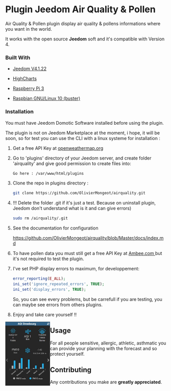 # Plugin Jeedom Air Quality & Pollen

Air Quality & Pollen plugin display air quality & pollens informations where you want in the world.  

It works with the open source **Jeedom** soft and it's compatible with Version 4. 

### Built With

* [Jeedom V4.1.22](https://jeedom.com)

* [HighCharts](https://highcharts.com)   

* [Raspberry Pi 3](https://www.raspberrypi.org)

* [Raspbian GNU/Linux 10 (buster)](https://www.raspberrypi.org/software)


### Installation

You must have Jeedom Domotic Software installed before using the plugin. 

The plugin is not on Jeedom Marketplace at the moment, i hope, it will be soon, so for test you can use the CLI with a linux systeme for installation : 

1. Get a free API Key at [ openweathermap.org ](https://openweathermap.org/) 

2. Go to 'plugins' directory of your Jeedom server, and create folder 'airquality' and give good permission to create files into:
    ```sh
    Go here : /var/www/html/plugins
    ```

3.  Clone the repo in plugins directory :
    ```sh
    git clone https://github.com/OlivierMongeot/airquality.git
    ```

4. !!! Delete the folder .git if it's just a test. Because on uninstall plugin, Jeedom don't understand what is it and can give errors)
    ```sh
    sudo rm /airquality/.git
    ```

5. See the documentation for configuration

     https://github.com/OlivierMongeot/airquality/blob/Master/docs/index.md

6. To have pollen data you must still get a free API Key at [ Ambee.com ](https://www.getambee.com/) but it's not required to test the plugin.


7. I've set PHP display errors to maximum, for developpement: 
    ```php
    error_reporting(E_ALL);
    ini_set('ignore_repeated_errors', TRUE);
    ini_set('display_errors', TRUE);
    ```
    So, you can see every problems, but be carrefull if you are testing, you can maybe see errors from others plugins. 

8. Enjoy and take care yourself !! 


<img  align="left" height="200" src="https://github.com/OlivierMongeot/airquality/blob/Master/docs/photos/aqi2.jpg">

## Usage

For all people sensitive, allergic, athletic, asthmatic you can provide your planning with the forecast and so protect yourself.

## Contributing

Any contributions you make are **greatly appreciated**.



